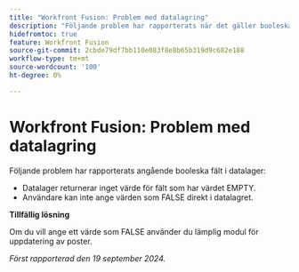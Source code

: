 ```yaml
---
title: "Workfront Fusion: Problem med datalagring"
description: "Följande problem har rapporterats när det gäller booleska fält i datalager: datalager returnerar inget värde för fält som har värdet EMPTY, och användare kan inte ange värden som FALSE direkt i datalagret."
hidefromtoc: true
feature: Workfront Fusion
source-git-commit: 2cbde79df7bb110e083f8e8b65b319d9c682e188
workflow-type: tm+mt
source-wordcount: '100'
ht-degree: 0%

---
```



# Workfront Fusion: Problem med datalagring

Följande problem har rapporterats angående booleska fält i datalager:

* Datalager returnerar inget värde för fält som har värdet EMPTY.
* Användare kan inte ange värden som FALSE direkt i datalagret.

**Tillfällig lösning**

Om du vill ange ett värde som FALSE använder du lämplig modul för uppdatering av poster.

_Först rapporterad den 19 september 2024._

